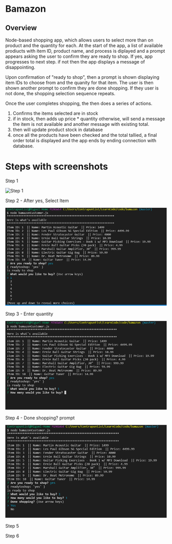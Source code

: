 # Bamazon 

## Overview 

Node-based shopping app, which allows users to select more than on product and the quantity for each. At the start of the app, a list of available prodiucts with item ID, product name, and process is diplayed and a prompt appears asking the user to confirm they are ready to shop. If yes, app progresses to next step. if not then the app displays a message of disappointing. 

Upon confirmation of "ready to shop", then a prompt is shown displaying item IDs to choose from and the quanity for that item. The user is then shown another prompt to confirm they are done shopping. If they user is not done, the shopping selection sequence repeats.     

Once the user completes shopping, the then does a series of actions.  

1. Confirms the items selected are in stock 
2. if in stock, then adds up price * quantity otherwise, will send a message the item is not available and another message with existing total. 
3. then will update product stock in database 
4. once all the products have been checked and the total tallied, a final order total is displayed and the app ends by ending connection with database.  


# Steps with screenshots 

Step 1 

![Step 1](/bamazon/master/images/Bamazon-Step1.PNG)

Step 2 - After yes, Select Item

![Step 2 - select item](/images/Bamazon-Step2-yes.png)

Step 3 - Enter quantity 

![Step 3 - select quanity](/images/Bamazon-Step3-qty.png)

Step 4 - Done shopping? prompt

![Step 4 - Done shopping prompt](/images/Bamazon-Step4-doneshoppingprompt.png)

Step 5 

Step 6 
